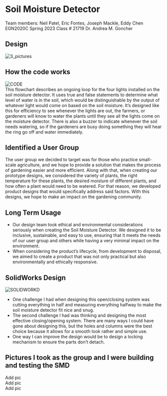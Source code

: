 # Soil Moisture Detector
Team members: Neil Patel, Eric Fontes, Joseph Mackle, Eddy Chen <br>
EGN2020C Spring 2023 Class # 21719 Dr. Andrea M. Goncher <br>

## Design
![3_pictures](https://github.com/Neil-Patel-12/Soil_Moisture_Detector/assets/108227267/b89e0fc3-5981-4704-a2bd-b88aae641d56) <br>

## How the code works
![CODE](https://github.com/Neil-Patel-12/Soil_Moisture_Detector/assets/108227267/a9f597bd-b7cc-4fb3-a9ad-95f451010058) <br>
This flowchart describes an ongoing loop for the four lights installed on the soil moisture detector. It uses true and false statements to determine what level of water is in the soil, which would be distinguishable by the output of whatever light would come on based on the soil moisture. It’s designed like this for efficiency to see whenever the lights are out, the farmers, or gardeners will know to water the plants until they see all the lights come on the moisture detector. There is also a buzzer to indicate whenever the soil needs watering, so if the gardeners are busy doing something they will hear the ring go off and water immediately. <br>

## Identified a User Group
The user group we decided to target was for those who practice small-scale agriculture, and we hope to provide a solution that makes the process of gardening easier and more efficient. Along with that, when creating our prototype designs, we considered the variety of plants, the right temperature for these plants, the desired moisture of different plants, and how often a plant would need to be watered. For that reason, we developed product designs that would specifically address said factors. With this designs, we hope to make an impact on the gardening community. <br>

## Long Term Usage
- Our design team took ethical and environmental considerations seriously when creating the Soil Moisture Detector. We designed it to be inclusive, sustainable, and easy to use, ensuring that it meets the needs of our user group and others while having a very minimal impact on the environment. <br>
- When considering the product’s lifecycle, from development to disposal, we aimed to create a product that was not only practical but also environmentally and ethically responsive. <br>

## SolidWorks Design 
![SOLIDWORKD](https://github.com/Neil-Patel-12/Soil_Moisture_Detector/assets/108227267/667edb5f-dd23-43ff-94fb-f213c1473208) <br>
- One challenge I had when designing this open/closing system was cutting everything in half and measuring everything halfway to make the soil moisture detector fit nice and snug. <br>
- The second challenge I had was thinking and designing the most effective closing/opening system. There are many ways I could have gone about designing this, but the holes and columns were the best choice because it allows for a smooth look rather and simple use. <br>
- One way I can improve the design would be to design a locking mechanism to ensure the parts don’t detach. <br>

## Pictures I took as the group and I were building and testing the SMD
Add pic <br>
Add pic <br>
Add pic <br>
